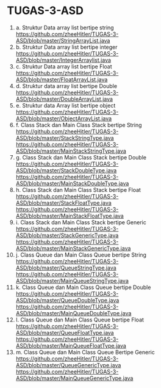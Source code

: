 # TUGAS-3-ASD
1.	a. Struktur Data array list bertipe string
https://github.com/zheeHitler/TUGAS-3-ASD/blob/master/StringArrayList.java
1.	b. Struktur Data array list bertipe integer
https://github.com/zheeHitler/TUGAS-3-ASD/blob/master/IntegerArraylist.java
1.	c. Struktur Data array list bertipe Float
https://github.com/zheeHitler/TUGAS-3-ASD/blob/master/FloatArrayList.java
1.	d. Struktur data array list bertipe Double
https://github.com/zheeHitler/TUGAS-3-ASD/blob/master/DoubleArrayList.java
1.	e. Struktur data Array list bertipe object
https://github.com/zheeHitler/TUGAS-3-ASD/blob/master/ObjectArrayList.java
1.	f.  Class Stack dan Main Class Stack bertipe String
https://github.com/zheeHitler/TUGAS-3-ASD/blob/master/StackStringType.java
https://github.com/zheeHitler/TUGAS-3-ASD/blob/master/MainStackStringType.java
1.	g. Class Stack dan Main Class Stack bertipe Double
https://github.com/zheeHitler/TUGAS-3-ASD/blob/master/StackDoubleType.java
https://github.com/zheeHitler/TUGAS-3-ASD/blob/master/MainStackDoubleType.java
1.	h. Class Stack dan Main Class Stack bertipe Float
https://github.com/zheeHitler/TUGAS-3-ASD/blob/master/StackFloatType.java
https://github.com/zheeHitler/TUGAS-3-ASD/blob/master/MainStackFloatType.java
1.	i. Class Stack dan Main Class Stack bertipe Generic
https://github.com/zheeHitler/TUGAS-3-ASD/blob/master/StackGenericType.java
https://github.com/zheeHitler/TUGAS-3-ASD/blob/master/MainStackGenericType.java
1.	j. Class Queue dan Main Class Queue bertipe String
https://github.com/zheeHitler/TUGAS-3-ASD/blob/master/QueueStringType.java
https://github.com/zheeHitler/TUGAS-3-ASD/blob/master/MainQueueStringType.java
1.	k. Class Queue dan Main Class Queue bertipe Double
https://github.com/zheeHitler/TUGAS-3-ASD/blob/master/QueueDoubleType.java
https://github.com/zheeHitler/TUGAS-3-ASD/blob/master/MainQueueDoubleType.java
1.	l. Class Queue dan Main Class Queue bertipe Float
https://github.com/zheeHitler/TUGAS-3-ASD/blob/master/QueueFloatType.java
https://github.com/zheeHitler/TUGAS-3-ASD/blob/master/MainQueueFloatType.java
1.	m. Class Queue dan Main Class Queue Bertipe Generic
https://github.com/zheeHitler/TUGAS-3-ASD/blob/master/QueueGenericType.java
https://github.com/zheeHitler/TUGAS-3-ASD/blob/master/MainQueueGenericType.java
